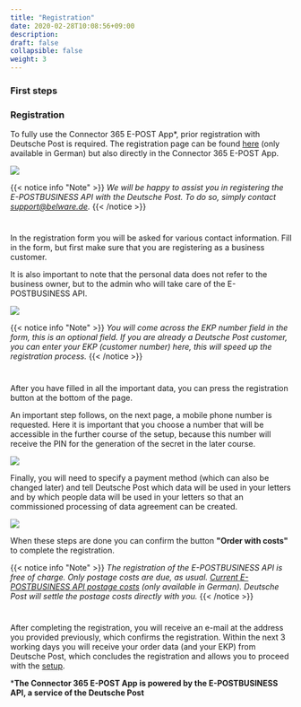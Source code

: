 ```yaml
---
title: "Registration"
date: 2020-02-28T10:08:56+09:00
description: 
draft: false
collapsible: false
weight: 3
---
```

### First steps

### Registration
To fully use the Connector 365 E-POST App*, prior registration with Deutsche Post is required. The registration page can be found [here](https://shop.deutschepost.de/shop/registration/registrationCollectData.jsp) (only available in German) but also directly in the Connector 365 E-POST App.

![](images/apps/E-POST/en-us/app_setup_registration.png)

{{< notice info "Note" >}}
 _We will be happy to assist you in registering the E-POSTBUSINESS API with the Deutsche Post. To do so, simply contact support@belware.de._
{{< /notice >}}
#
In the registration form you will be asked for various contact information. Fill in the form, but first make sure that you are registering as a business customer.

It is also important to note that the personal data does not refer to the business owner, but to the admin who will take care of the E-POSTBUSINESS API.

![](images/apps/E-POST/dp_registration_formular.png)

{{< notice info "Note" >}}
 _You will come across the EKP number field in the form, this is an optional field. If you are already a Deutsche Post customer, you can enter your EKP (customer number) here, this will speed up the registration process._
{{< /notice >}}
#
After you have filled in all the important data, you can press the registration button at the bottom of the page.

An important step follows, on the next page, a mobile phone number is requested. Here it is important that you choose a number that will be accessible in the further course of the setup, because this number will receive the PIN for the generation of the secret in the later course.

![](images/apps/E-POST/dp_registration_mobile.png)

Finally, you will need to specify a payment method (which can also be changed later) and tell Deutsche Post which data will be used in your letters and by which people data will be used in your letters so that an commissioned processing of data agreement can be created.

![](images/apps/E-POST/dp_registration_payment.png)

When these steps are done you can confirm the button **"Order with costs"** to complete the registration.

{{< notice info "Note" >}}
 _The registration of the E-POSTBUSINESS API is free of charge. Only postage costs are due, as usual. [Current E-POSTBUSINESS API postage costs](/files/dp_prices_01012022.pdf) (only available in German). Deutsche Post will settle the postage costs directly with you._
{{< /notice >}}
#

After completing the registration, you will receive an e-mail at the address you provided previously, which confirms the registration. Within the next 3 working days you will receive your order data (and your EKP) from Deutsche Post, which concludes the registration and allows you to proceed with the [setup](en-us/apps/e-post/first-steps/setup/). 



***The Connector 365 E-POST App is powered by the E-POSTBUSINESS API, a service of the Deutsche Post**






